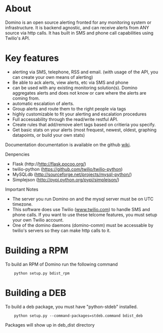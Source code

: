 About
=====
Domino is an open source alerting fronted for any monitoring system or infrastructure. It is backend agnostic, and can receive alerts from ANY source via http calls. It has built in SMS and phone call capabilities using Twilio's API.

Key features
============
 * alerting via SMS, telephone, RSS and email. (with usage of the API, you can create your own means of alerting)
 * Be able to ack alerts, view alerts, etc via SMS and phone
 * can be used with any existing monitoring solution(s). Domino aggregates alerts and does not know or care where the alerts are coming from.
 * automatic escalation of alerts.
 * Group alerts and route them to the right people via tags
 * highly customizable to fit your alerting and escalation procedures
 * Full accessability through the read/write restful API.
 * Create rules that add/remove alert tags based on critieria you specify.
 * Get basic stats on your alerts (most frequest, newest, oldest, graphing datapoints, or build your own stats)
 
Documentation
documentation is available on the github [wiki](https://github.com/cbarraford/domino/wiki).

Denpencies
 * Flask (http://http://flask.pocoo.org/)
 * twilio-python (https://github.com/twilio/twilio-python)
 * MySQLdb (http://sourceforge.net/projects/mysql-python/)
 * Simplejson (http://pypi.python.org/pypi/simplejson/)

Important Notes
 * The server you run Domino on and the mysql server must be on UTC timezone.
 * This software does use Twilio (www.twilio.com) to handle SMS and phone calls. If you want to use these telcome features, you must setup your own Twilio account.
 * One of the domino daemons (domino-comm) must be accessable by twilio's servers so they can make http calls to it.

Building a RPM
==============
To build an RPM of Domino run the following command
```
    python setup.py bdist_rpm
```

Building a DEB
==============
To build a deb package, you must have "python-stdeb" installed.
```
    python setup.py --command-packages=stdeb.command bdist_deb
```
Packages will show up in deb_dist directory

